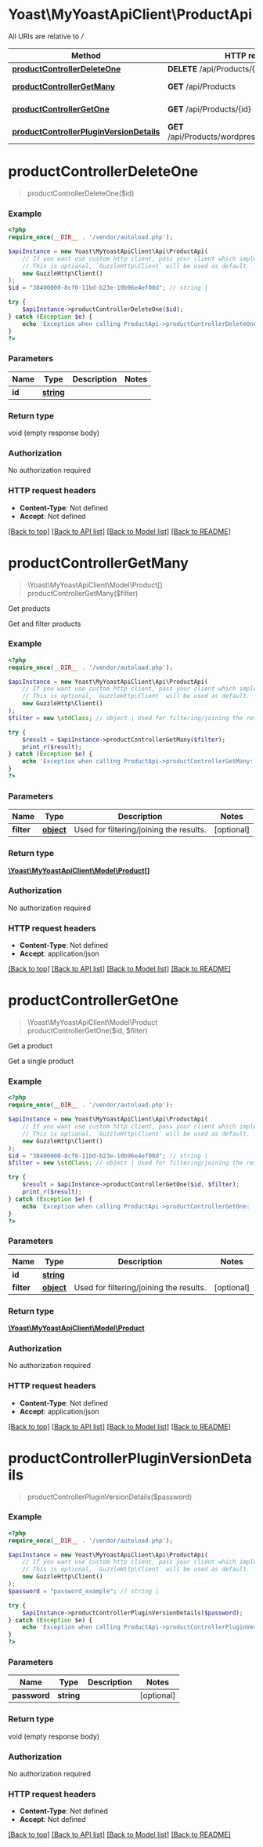# Yoast\MyYoastApiClient\ProductApi

All URIs are relative to */*

Method | HTTP request | Description
------------- | ------------- | -------------
[**productControllerDeleteOne**](ProductApi.md#productcontrollerdeleteone) | **DELETE** /api/Products/{productId} | 
[**productControllerGetMany**](ProductApi.md#productcontrollergetmany) | **GET** /api/Products | Get products
[**productControllerGetOne**](ProductApi.md#productcontrollergetone) | **GET** /api/Products/{id} | Get a product
[**productControllerPluginVersionDetails**](ProductApi.md#productcontrollerpluginversiondetails) | **GET** /api/Products/wordpressPluginVersionDetails | 

# **productControllerDeleteOne**
> productControllerDeleteOne($id)



### Example
```php
<?php
require_once(__DIR__ . '/vendor/autoload.php');

$apiInstance = new Yoast\MyYoastApiClient\Api\ProductApi(
    // If you want use custom http client, pass your client which implements `GuzzleHttp\ClientInterface`.
    // This is optional, `GuzzleHttp\Client` will be used as default.
    new GuzzleHttp\Client()
);
$id = "38400000-8cf0-11bd-b23e-10b96e4ef00d"; // string | 

try {
    $apiInstance->productControllerDeleteOne($id);
} catch (Exception $e) {
    echo 'Exception when calling ProductApi->productControllerDeleteOne: ', $e->getMessage(), PHP_EOL;
}
?>
```

### Parameters

Name | Type | Description  | Notes
------------- | ------------- | ------------- | -------------
 **id** | [**string**](../Model/.md)|  |

### Return type

void (empty response body)

### Authorization

No authorization required

### HTTP request headers

 - **Content-Type**: Not defined
 - **Accept**: Not defined

[[Back to top]](#) [[Back to API list]](../../README.md#documentation-for-api-endpoints) [[Back to Model list]](../../README.md#documentation-for-models) [[Back to README]](../../README.md)

# **productControllerGetMany**
> \Yoast\MyYoastApiClient\Model\Product[] productControllerGetMany($filter)

Get products

Get and filter products

### Example
```php
<?php
require_once(__DIR__ . '/vendor/autoload.php');

$apiInstance = new Yoast\MyYoastApiClient\Api\ProductApi(
    // If you want use custom http client, pass your client which implements `GuzzleHttp\ClientInterface`.
    // This is optional, `GuzzleHttp\Client` will be used as default.
    new GuzzleHttp\Client()
);
$filter = new \stdClass; // object | Used for filtering/joining the results.

try {
    $result = $apiInstance->productControllerGetMany($filter);
    print_r($result);
} catch (Exception $e) {
    echo 'Exception when calling ProductApi->productControllerGetMany: ', $e->getMessage(), PHP_EOL;
}
?>
```

### Parameters

Name | Type | Description  | Notes
------------- | ------------- | ------------- | -------------
 **filter** | [**object**](../Model/.md)| Used for filtering/joining the results. | [optional]

### Return type

[**\Yoast\MyYoastApiClient\Model\Product[]**](../Model/Product.md)

### Authorization

No authorization required

### HTTP request headers

 - **Content-Type**: Not defined
 - **Accept**: application/json

[[Back to top]](#) [[Back to API list]](../../README.md#documentation-for-api-endpoints) [[Back to Model list]](../../README.md#documentation-for-models) [[Back to README]](../../README.md)

# **productControllerGetOne**
> \Yoast\MyYoastApiClient\Model\Product productControllerGetOne($id, $filter)

Get a product

Get a single product

### Example
```php
<?php
require_once(__DIR__ . '/vendor/autoload.php');

$apiInstance = new Yoast\MyYoastApiClient\Api\ProductApi(
    // If you want use custom http client, pass your client which implements `GuzzleHttp\ClientInterface`.
    // This is optional, `GuzzleHttp\Client` will be used as default.
    new GuzzleHttp\Client()
);
$id = "38400000-8cf0-11bd-b23e-10b96e4ef00d"; // string | 
$filter = new \stdClass; // object | Used for filtering/joining the results.

try {
    $result = $apiInstance->productControllerGetOne($id, $filter);
    print_r($result);
} catch (Exception $e) {
    echo 'Exception when calling ProductApi->productControllerGetOne: ', $e->getMessage(), PHP_EOL;
}
?>
```

### Parameters

Name | Type | Description  | Notes
------------- | ------------- | ------------- | -------------
 **id** | [**string**](../Model/.md)|  |
 **filter** | [**object**](../Model/.md)| Used for filtering/joining the results. | [optional]

### Return type

[**\Yoast\MyYoastApiClient\Model\Product**](../Model/Product.md)

### Authorization

No authorization required

### HTTP request headers

 - **Content-Type**: Not defined
 - **Accept**: application/json

[[Back to top]](#) [[Back to API list]](../../README.md#documentation-for-api-endpoints) [[Back to Model list]](../../README.md#documentation-for-models) [[Back to README]](../../README.md)

# **productControllerPluginVersionDetails**
> productControllerPluginVersionDetails($password)



### Example
```php
<?php
require_once(__DIR__ . '/vendor/autoload.php');

$apiInstance = new Yoast\MyYoastApiClient\Api\ProductApi(
    // If you want use custom http client, pass your client which implements `GuzzleHttp\ClientInterface`.
    // This is optional, `GuzzleHttp\Client` will be used as default.
    new GuzzleHttp\Client()
);
$password = "password_example"; // string | 

try {
    $apiInstance->productControllerPluginVersionDetails($password);
} catch (Exception $e) {
    echo 'Exception when calling ProductApi->productControllerPluginVersionDetails: ', $e->getMessage(), PHP_EOL;
}
?>
```

### Parameters

Name | Type | Description  | Notes
------------- | ------------- | ------------- | -------------
 **password** | **string**|  | [optional]

### Return type

void (empty response body)

### Authorization

No authorization required

### HTTP request headers

 - **Content-Type**: Not defined
 - **Accept**: Not defined

[[Back to top]](#) [[Back to API list]](../../README.md#documentation-for-api-endpoints) [[Back to Model list]](../../README.md#documentation-for-models) [[Back to README]](../../README.md)

